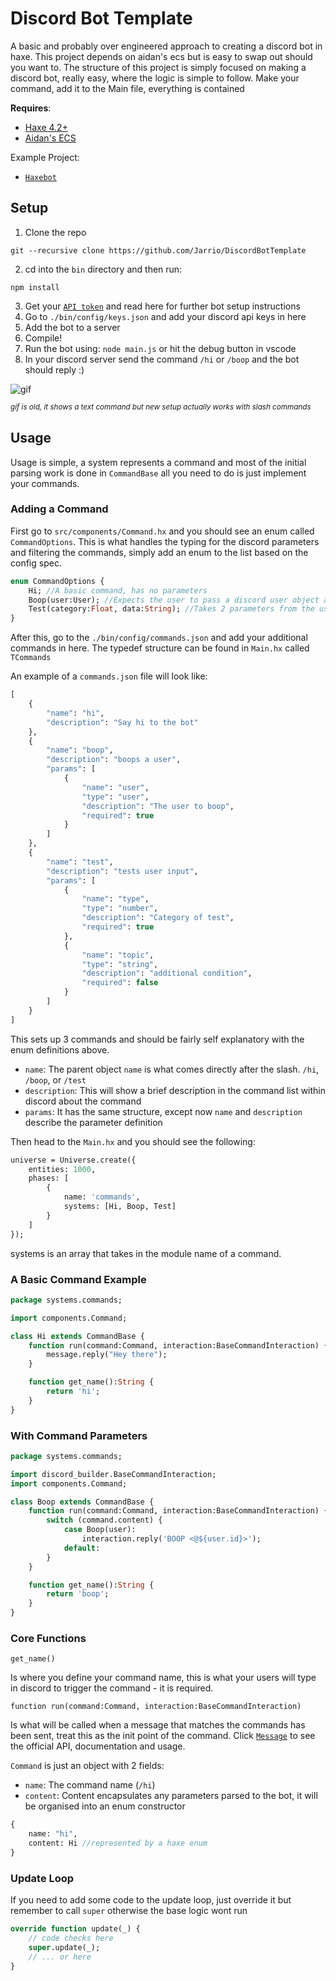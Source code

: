 # Discord Bot Template
A basic and probably over engineered approach to creating a discord bot in haxe. This project depends on aidan's ecs but is easy to swap out should you want to.
The structure of this project is simply focused on making a discord bot, really easy, where the logic is simple to follow. Make your command, add it to the Main file, everything is contained

**Requires**:
- [Haxe 4.2+](https://haxe.org/download)
- [Aidan's ECS](https://github.com/Aidan63/ecs)

Example Project:
- [`Haxebot`](https://github.com/Jarrio/Haxebot)

## Setup
1) Clone the repo
```
git --recursive clone https://github.com/Jarrio/DiscordBotTemplate
```
2) cd into the `bin` directory and then run:
```
npm install
```
3) Get your [`API token`](https://discord.com/developers/) and read here for further bot setup instructions
4) Go to `./bin/config/keys.json` and add your discord api keys in here
5) Add the bot to a server
6) Compile! 
7) Run the bot using: `node main.js` or hit the debug button in vscode
8) In your discord server send the command `/hi` or `/boop` and the bot should reply :)

![gif](https://user-images.githubusercontent.com/748557/117300860-e74c3200-ae71-11eb-8eec-d5953319ec02.gif)

*<sup>gif is old, it shows a text command but new setup actually works with slash commands</sup>*
## Usage
Usage is simple, a system represents a command and most of the initial parsing work is done in `CommandBase` all you need to do is just implement your commands.

### Adding a Command
First go to `src/components/Command.hx` and you should see an enum called `CommandOptions`. This is what handles the typing for the discord parameters and filtering the commands, simply add an enum to the list based on the config spec.

```hx
enum CommandOptions {
	Hi; //A basic command, has no parameters
	Boop(user:User); //Expects the user to pass a discord user object as a parameter
	Test(category:Float, data:String); //Takes 2 parameters from the user, a number and a string
}
```
After this, go to the `./bin/config/commands.json` and add your additional commands in here. The typedef structure can be found in
`Main.hx` called `TCommands`

An example of a `commands.json` file will look like: 
```hx
[
	{
		"name": "hi",
		"description": "Say hi to the bot"
	},
	{
		"name": "boop",
		"description": "boops a user",
		"params": [
			{
				"name": "user",
				"type": "user",
				"description": "The user to boop",
				"required": true
			}
		]
	},
	{
		"name": "test",
		"description": "tests user input",
		"params": [
			{
				"name": "type",
				"type": "number",
				"description": "Category of test",
				"required": true
			},
			{
				"name": "topic",
				"type": "string",
				"description": "additional condition",
				"required": false
			}
		]
	}
]
```
This sets up 3 commands and should be fairly self explanatory with the enum definitions above.
- `name`: The parent object `name` is what comes directly after the slash. `/hi`, `/boop`, or `/test`
- `description`: This will show a brief description in the command list within discord about the command
- `params`: It has the same structure, except now `name` and `description` describe the parameter definition

Then head to the `Main.hx` and you should see the following:
```hx
universe = Universe.create({
	entities: 1000,
	phases: [
		{
			name: 'commands',
			systems: [Hi, Boop, Test]
		}
	]
});
```
systems is an array that takes in the module name of a command.

### A Basic Command Example
```hx
package systems.commands;

import components.Command;

class Hi extends CommandBase {
	function run(command:Command, interaction:BaseCommandInteraction) {
		message.reply("Hey there");
	}

	function get_name():String {
		return 'hi';
	}
}

```
### With Command Parameters
```hx
package systems.commands;

import discord_builder.BaseCommandInteraction;
import components.Command;

class Boop extends CommandBase {
	function run(command:Command, interaction:BaseCommandInteraction) {
		switch (command.content) {
			case Boop(user): 
				interaction.reply('BOOP <@${user.id}>');
			default:
		}
	}

	function get_name():String {
		return 'boop';
	}
}
```
### Core Functions
```get_name()```

Is where you define your command name, this is what your users will type in discord to trigger the command - it is required. 

```function run(command:Command, interaction:BaseCommandInteraction)```

Is what will be called when a message that matches the commands has been sent, treat this as the init point of the command. 
Click [`Message`](https://discord.js.org/#/docs/main/stable/class/Message) to see the official API, documentation and usage. 

`Command` is just an object with 2 fields:
 
- `name`: The command name (`/hi`)
- `content`: Content encapsulates any parameters parsed to the bot, it will be organised into an enum constructor
```hx
{
	name: "hi",
	content: Hi //represented by a haxe enum
}
``` 

### Update Loop
If you need to add some code to the update loop, just override it but remember to call `super` otherwise the base logic wont run
```hx
override function update(_) {
	// code checks here
	super.update(_);
	// ... or here
}
```
